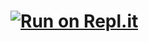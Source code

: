 # [![Run on Repl.it](https://repl.it/badge/github/GamerStudio3YT/ThePilotNinjaYTBot)](https://repl.it/github/GamerStudio3YT/ThePilotNinjaYTBot)

